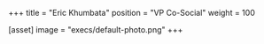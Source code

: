 +++
title = "Eric Khumbata"
position = "VP Co-Social"
weight = 100

[asset]
image = "execs/default-photo.png"
+++

